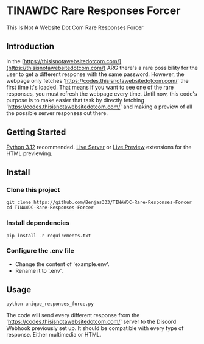 # TINAWDC Rare Responses Forcer
This Is Not A Website Dot Com Rare Responses Forcer
## Introduction
In the [https://thisisnotawebsitedotcom.com/](https://thisisnotawebsitedotcom.com/) ARG there's a rare possibility for the user to get a different response with the same password. However, the webpage only fetches 'https://codes.thisisnotawebsitedotcom.com/' the first time it's loaded. That means if you want to see one of the rare responses, you must refresh the webpage every time.
Until now, this code's purpose is to make easier that task by directly fetching 'https://codes.thisisnotawebsitedotcom.com/' and making a preview of all the possible server responses out there.

## Getting Started
[Python 3.12](https://www.python.org/downloads/) recommended.
[Live Server](https://marketplace.visualstudio.com/items?itemName=ritwickdey.LiveServer) or [Live Preview](https://marketplace.visualstudio.com/items?itemName=ms-vscode.live-server) extensions for the HTML previewing.

## Install
### Clone this project
```
git clone https://github.com/Benjas333/TINAWDC-Rare-Responses-Forcer
cd TINAWDC-Rare-Responses-Forcer
```
### Install dependencies
```
pip install -r requirements.txt
```
### Configure the .env file
- Change the content of 'example.env'.
- Rename it to '.env'.
## Usage
```
python unique_responses_force.py
```
The code will send every different response from the 'https://codes.thisisnotawebsitedotcom.com/' server to the Discord Webhook previously set up. It should be compatible with every type of response. Either multimedia or HTML.

